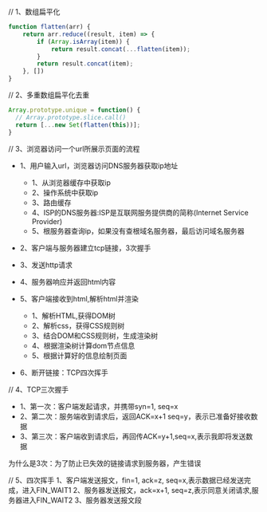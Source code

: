 
// 1、数组扁平化
```javascript
function flatten(arr) {
    return arr.reduce((result, item) => {
        if (Array.isArray(item)) {
            return result.concat(...flatten(item));
        }
        return result.concat(item);
    }, [])
}
```
// 2、多重数组扁平化去重
``` javascript
Array.prototype.unique = function() {
  // Array.prototype.slice.call()
  return [...new Set(flatten(this))];
}
```

// 3、浏览器访问一个url所展示页面的流程
- 1、用户输入url，浏览器访问DNS服务器获取ip地址
  - 1、从浏览器缓存中获取ip
  - 2、操作系统中获取ip
  - 3、路由缓存
  - 4、ISP的DNS服务器:ISP是互联网服务提供商的简称(Internet Service Provider)
  - 5、根服务器查询ip，如果没有查根域名服务器，最后访问域名服务器

- 2、客户端与服务器建立tcp链接，3次握手
- 3、发送http请求
- 4、服务器响应并返回html内容
- 5、客户端接收到html,解析html并渲染
  - 1、解析HTML,获得DOM树
  - 2、解析css，获得CSS规则树
  - 3、结合DOM和CSS规则树，生成渲染树
  - 4、根据渲染树计算dom节点信息
  - 5、根据计算好的信息绘制页面
- 6、断开链接：TCP四次挥手

// 4、TCP三次握手
- 1、第一次：客户端发起请求，并携带syn=1, seq=x
- 2、第二次：服务端收到请求后，返回ACK=x+1 seq=y，表示已准备好接收数据
- 3、第三次：客户端收到请求后，再回传ACK=y+1,seq=x,表示我即将发送数据

为什么是3次：为了防止已失效的链接请求到服务器，产生错误

// 5、四次挥手
1、客户端发送报文，fin=1, ack=z, seq=x,表示数据已经发送完成，进入FIN_WAIT1
2、服务器发送报文，ack=x+1, seq=z,表示同意关闭请求,服务器进入FIN_WAIT2
3、服务器发送报文段
